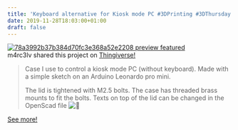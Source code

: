 ```yaml
---
title: 'Keyboard alternative for Kiosk mode PC #3DPrinting #3DThursday'
date: 2019-11-28T18:03:00+01:00
draft: false
---
```


[![78a3992b37b384d70fc3e368a52e2208 preview featured](https://cdn-blog.adafruit.com/uploads/2019/11/78a3992b37b384d70fc3e368a52e2208_preview_featured.jpg "78a3992b37b384d70fc3e368a52e2208_preview_featured.jpg")](https://www.thingiverse.com/thing:3792618)  
m4rc3lv shared this project on [Thingiverse!](https://www.thingiverse.com/thing:3792618)

> Case I use to control a kiosk mode PC (without keyboard). Made with a simple sketch on an Arduino Leonardo pro mini.
> 
> The lid is tightened with M2.5 bolts. The case has threaded brass mounts to fit the bolts. Texts on top of the lid can be changed in the OpenScad file ![🙂](https://s.w.org/images/core/emoji/12.0.0-1/72x72/1f642.png)

[See more!](https://www.thingiverse.com/thing:3792618)